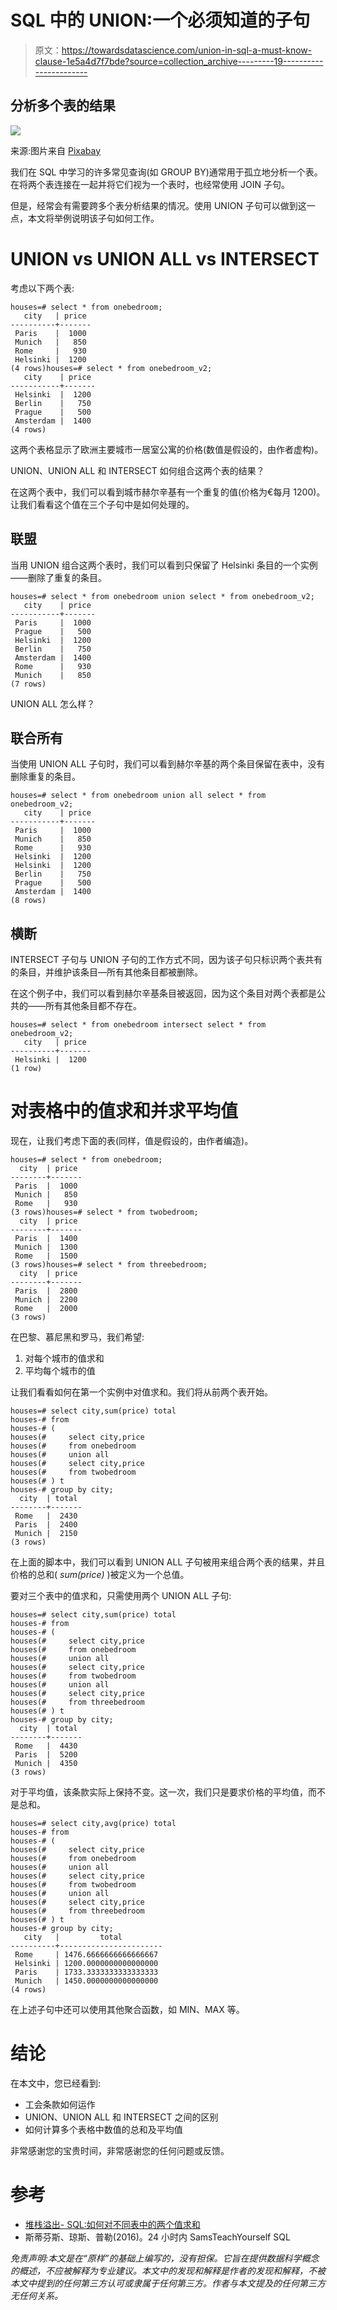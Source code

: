 # SQL 中的 UNION:一个必须知道的子句

> 原文：<https://towardsdatascience.com/union-in-sql-a-must-know-clause-1e5a4d7f7bde?source=collection_archive---------19----------------------->

## 分析多个表的结果

![](img/c4eb9022be2cc5a35343b4f17dec154c.png)

来源:图片来自 [Pixabay](https://pixabay.com/photos/hands-teamwork-team-spirit-cheer-up-1939895/)

我们在 SQL 中学习的许多常见查询(如 GROUP BY)通常用于孤立地分析一个表。在将两个表连接在一起并将它们视为一个表时，也经常使用 JOIN 子句。

但是，经常会有需要跨多个表分析结果的情况。使用 UNION 子句可以做到这一点，本文将举例说明该子句如何工作。

# UNION vs UNION ALL vs INTERSECT

考虑以下两个表:

```
houses=# select * from onebedroom;
   city   | price 
----------+-------
 Paris    |  1000
 Munich   |   850
 Rome     |   930
 Helsinki |  1200
(4 rows)houses=# select * from onebedroom_v2;
   city    | price 
-----------+-------
 Helsinki  |  1200
 Berlin    |   750
 Prague    |   500
 Amsterdam |  1400
(4 rows)
```

这两个表格显示了欧洲主要城市一居室公寓的价格(数值是假设的，由作者虚构)。

UNION、UNION ALL 和 INTERSECT 如何组合这两个表的结果？

在这两个表中，我们可以看到城市赫尔辛基有一个重复的值(价格为€每月 1200)。让我们看看这个值在三个子句中是如何处理的。

## 联盟

当用 UNION 组合这两个表时，我们可以看到只保留了 Helsinki 条目的一个实例——删除了重复的条目。

```
houses=# select * from onebedroom union select * from onebedroom_v2;
   city    | price 
-----------+-------
 Paris     |  1000
 Prague    |   500
 Helsinki  |  1200
 Berlin    |   750
 Amsterdam |  1400
 Rome      |   930
 Munich    |   850
(7 rows)
```

UNION ALL 怎么样？

## 联合所有

当使用 UNION ALL 子句时，我们可以看到赫尔辛基的两个条目保留在表中，没有删除重复的条目。

```
houses=# select * from onebedroom union all select * from onebedroom_v2;
   city    | price 
-----------+-------
 Paris     |  1000
 Munich    |   850
 Rome      |   930
 Helsinki  |  1200
 Helsinki  |  1200
 Berlin    |   750
 Prague    |   500
 Amsterdam |  1400
(8 rows)
```

## 横断

INTERSECT 子句与 UNION 子句的工作方式不同，因为该子句只标识两个表共有的条目，并维护该条目—所有其他条目都被删除。

在这个例子中，我们可以看到赫尔辛基条目被返回，因为这个条目对两个表都是公共的——所有其他条目都不存在。

```
houses=# select * from onebedroom intersect select * from onebedroom_v2;
   city   | price 
----------+-------
 Helsinki |  1200
(1 row)
```

# 对表格中的值求和并求平均值

现在，让我们考虑下面的表(同样，值是假设的，由作者编造)。

```
houses=# select * from onebedroom;
  city  | price 
--------+-------
 Paris  |  1000
 Munich |   850
 Rome   |   930
(3 rows)houses=# select * from twobedroom;
  city  | price 
--------+-------
 Paris  |  1400
 Munich |  1300
 Rome   |  1500
(3 rows)houses=# select * from threebedroom;
  city  | price 
--------+-------
 Paris  |  2800
 Munich |  2200
 Rome   |  2000
(3 rows)
```

在巴黎、慕尼黑和罗马，我们希望:

1.  对每个城市的值求和
2.  平均每个城市的值

让我们看看如何在第一个实例中对值求和。我们将从前两个表开始。

```
houses=# select city,sum(price) total
houses-# from
houses-# (
houses(#     select city,price
houses(#     from onebedroom
houses(#     union all
houses(#     select city,price
houses(#     from twobedroom
houses(# ) t
houses-# group by city;
  city  | total 
--------+-------
 Rome   |  2430
 Paris  |  2400
 Munich |  2150
(3 rows)
```

在上面的脚本中，我们可以看到 UNION ALL 子句被用来组合两个表的结果，并且价格的总和( *sum(price)* )被定义为一个总值。

要对三个表中的值求和，只需使用两个 UNION ALL 子句:

```
houses=# select city,sum(price) total
houses-# from
houses-# (
houses(#     select city,price
houses(#     from onebedroom
houses(#     union all
houses(#     select city,price
houses(#     from twobedroom
houses(#     union all
houses(#     select city,price
houses(#     from threebedroom
houses(# ) t
houses-# group by city;
  city  | total 
--------+-------
 Rome   |  4430
 Paris  |  5200
 Munich |  4350
(3 rows)
```

对于平均值，该条款实际上保持不变。这一次，我们只是要求价格的平均值，而不是总和。

```
houses=# select city,avg(price) total
houses-# from
houses-# (
houses(#     select city,price
houses(#     from onebedroom
houses(#     union all
houses(#     select city,price
houses(#     from twobedroom
houses(#     union all
houses(#     select city,price
houses(#     from threebedroom
houses(# ) t
houses-# group by city;
   city   |         total         
----------+-----------------------
 Rome     | 1476.6666666666666667
 Helsinki | 1200.0000000000000000
 Paris    | 1733.3333333333333333
 Munich   | 1450.0000000000000000
(4 rows)
```

在上述子句中还可以使用其他聚合函数，如 MIN、MAX 等。

# 结论

在本文中，您已经看到:

*   工会条款如何运作
*   UNION、UNION ALL 和 INTERSECT 之间的区别
*   如何计算多个表格中数值的总和及平均值

非常感谢您的宝贵时间，非常感谢您的任何问题或反馈。

# 参考

*   [堆栈溢出- SQL:如何对不同表中的两个值求和](https://stackoverflow.com/questions/19436895/sql-how-to-to-sum-two-values-from-different-tables)
*   斯蒂芬斯、琼斯、普勒(2016)。24 小时内 SamsTeachYourself SQL

*免责声明:本文是在“原样”的基础上编写的，没有担保。它旨在提供数据科学概念的概述，不应被解释为专业建议。本文中的发现和解释是作者的发现和解释，不被本文中提到的任何第三方认可或隶属于任何第三方。作者与本文提及的任何第三方无任何关系。*